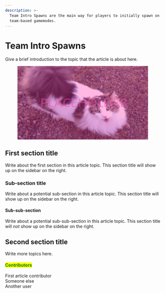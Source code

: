 ```yaml
---
description: >-
  Team Intro Spawns are the main way for players to initially spawn on
  team-based gamemodes.
---
```


# Team Intro Spawns

Give a brief introduction to the topic that the article is about here.

<figure><img src="../../../.gitbook/assets/placeholderCat.jpg" alt="In this image alt text, write a short purpose of the topic in the article and what it can be used for such as: &#x22;Respawn Points are used to respawn the player&#x22;"><figcaption></figcaption></figure>

## First section title

Write about the first section in this article topic. This section title will show up on the sidebar on the right.

### Sub-section title

Write about a potential sub-section in this article topic. This section title will show up on the sidebar on the right.

#### Sub-sub-section

Write about a potential sub-sub-section in this article topic. This section title will _not_ show up on the sidebar on the right.

## Second section title

Write more topics here.













































#### <mark style="color:green;">Contributors</mark>

First article contributor\
Someone else\
Another user
